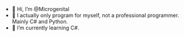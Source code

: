 - 👋 Hi, I’m @Microgenital
- 👀 I actually only program for myself, not a professional programmer. Mainly C# and Python.
- 🌱 I’m currently learning C#.

<!---
Microgenital/Microgenital is a ✨ special ✨ repository because its `README.md` (this file) appears on your GitHub profile.
You can click the Preview link to take a look at your changes.
--->
